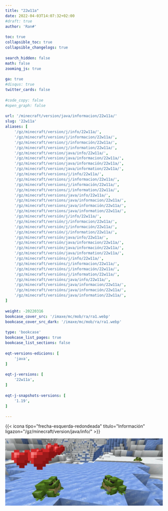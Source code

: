 ```yaml
---
title: "22w11a"
date: 2022-04-03T14:07:32+02:00
#draft: true
author: 'Ran#'

toc: true
collapsible_toc: true
collapsible_changelogs: true

search_hidden: false
math: false
zooming_js: true

ga: true
#disqus: true
twitter_cards: false

#code_copy: false
#open_graph: false

url: '/minecraft/version/java/informacion/22w11a/'
slug: '22w11a'
aliases: [
    '/gz/minecraft/version/j/info/22w11a/',
    '/gz/minecraft/version/j/informacion/22w11a/',
    '/gz/minecraft/version/j/información/22w11a/',
    '/gz/minecraft/version/j/information/22w11a/',
    '/gz/minecraft/version/java/info/22w11a/',
    '/gz/minecraft/version/java/informacion/22w11a/',
    '/gz/minecraft/version/java/información/22w11a/',
    '/gz/minecraft/version/java/information/22w11a/',
    '/gz/minecraft/versions/j/info/22w11a/',
    '/gz/minecraft/versions/j/informacion/22w11a/',
    '/gz/minecraft/versions/j/información/22w11a/',
    '/gz/minecraft/versions/j/information/22w11a/',
    '/gz/minecraft/versions/java/info/22w11a/',
    '/gz/minecraft/versions/java/informacion/22w11a/',
    '/gz/minecraft/versions/java/información/22w11a/',
    '/gz/minecraft/versions/java/information/22w11a/',
    '/gz/minecraft/versión/j/info/22w11a/',
    '/gz/minecraft/versión/j/informacion/22w11a/',
    '/gz/minecraft/versión/j/información/22w11a/',
    '/gz/minecraft/versión/j/information/22w11a/',
    '/gz/minecraft/versión/java/info/22w11a/',
    '/gz/minecraft/versión/java/informacion/22w11a/',
    '/gz/minecraft/versión/java/información/22w11a/',
    '/gz/minecraft/versión/java/information/22w11a/',
    '/gz/minecraft/versións/j/info/22w11a/',
    '/gz/minecraft/versións/j/informacion/22w11a/',
    '/gz/minecraft/versións/j/información/22w11a/',
    '/gz/minecraft/versións/j/information/22w11a/',
    '/gz/minecraft/versións/java/info/22w11a/',
    '/gz/minecraft/versións/java/informacion/22w11a/',
    '/gz/minecraft/versións/java/información/22w11a/',
    '/gz/minecraft/versións/java/information/22w11a/',
]

weight: -20220316
bookcase_cover_src: '/imaxe/mc/mob/ra/ra1.webp'
bookcase_cover_src_dark: '/imaxe/mc/mob/ra/ra1.webp'

type: 'bookcase'
bookcase_list_pages: true
bookcase_list_sections: false

eqt-versions-edicions: [
    'java',
]

eqt-j-versions: [
    '22w11a',
]

eqt-j-snapshots-versions: [
    '1.19',
]

---
```


{{< icona tipo="frecha-esquerda-redondeada" titulo="Información" ligazon="/gz/minecraft/version/java/info/" >}}

<img title="22w11a" alt="22w11a" src="/imaxe/mc/mob/ra/ra1.webp">
